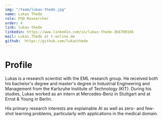 ```yaml
---
img: "/team/lukas-thede.jpg"
name: Lukas Thede
role: PhD Researcher
order: 4
link: lukas-thede
linkedin: https://www.linkedin.com/in/lukas-thede-3b6700166
mail: Lukas.Thede at t-online.de
github:  https://github.com/lukasthede
---
```


# Profile
Lukas is a research scientist with the EML research group. He received both his bachelor's degree and master's degree in Industrial Engineering and Management from the Karlsruhe Institute of Technology (KIT). During his studies, Lukas worked as an intern at Mercedes-Benz in Stuttgart and at Ernst & Young in Berlin.

His primary research interests are explainable AI as well as zero- and few-shot learning problems, particularly with applications in the medical domain.



